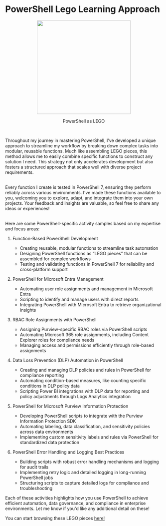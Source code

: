 # PowerShell **Lego** Learning Approach

<p align="center">
<img src="https://github.com/user-attachments/assets/a951c403-f2fa-4f3f-a4e8-2cf551f96309" width="300"></p>
<p align="center">PowerShell as LEGO</p>
<br>

Throughout my journey in mastering PowerShell, I’ve developed a unique approach to streamline my workflow by breaking down complex tasks into modular, reusable functions. Much like assembling LEGO pieces, this method allows me to easily combine specific functions to construct any solution I need. This strategy not only accelerates development but also fosters a structured approach that scales well with diverse project requirements.
<br><br>

Every function I create is tested in PowerShell 7, ensuring they perform reliably across various environments. I’ve made these functions available to you, welcoming you to explore, adapt, and integrate them into your own projects. Your feedback and insights are valuable, so feel free to share any ideas or experiences!
<br><br>

Here are some PowerShell-specific activity samples based on my expertise and focus areas:
<br>
1. Function-Based PowerShell Development
   - Creating reusable, modular functions to streamline task automation
   - Designing PowerShell functions as “LEGO pieces” that can be assembled for complex workflows
   - Testing and validating functions in PowerShell 7 for reliability and cross-platform support

2. PowerShell for Microsoft Entra Management
   - Automating user role assignments and management in Microsoft Entra
   - Scripting to identify and manage users with direct reports
   - Integrating PowerShell with Microsoft Entra to retrieve organizational insights

3. RBAC Role Assignments with PowerShell
   - Assigning Purview-specific RBAC roles via PowerShell scripts
   - Automating Microsoft 365 role assignments, including Content Explorer roles for compliance needs
   - Managing access and permissions efficiently through role-based assignments

4. Data Loss Prevention (DLP) Automation in PowerShell
   - Creating and managing DLP policies and rules in PowerShell for compliance reporting
   - Automating condition-based measures, like counting specific conditions in DLP policy data
   - Scripting Power BI integrations with DLP data for reporting and policy adjustments through Logs Analytics integration

5. PowerShell for Microsoft Purview Information Protection
   - Developing PowerShell scripts to integrate with the Purview Information Protection SDK
   - Automating labeling, data classification, and sensitivity policies across data environments
   - Implementing custom sensitivity labels and rules via PowerShell for standardized data protection

6. PowerShell Error Handling and Logging Best Practices
   - Building scripts with robust error handling mechanisms and logging for audit trails
   - Implementing retry logic and detailed logging in long-running PowerShell jobs
   - Structuring scripts to capture detailed logs for compliance and troubleshooting

Each of these activities highlights how you use PowerShell to achieve efficient automation, data governance, and compliance in enterprise environments. Let me know if you'd like any additional detail on these!
<br>

You can start browsing these LEGO pieces [here!](/Lego)
<br><br>
